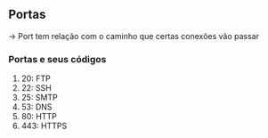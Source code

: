 ## Portas
-> Port tem relação com o caminho que certas conexões vão passar
### Portas e seus códigos
1. 20: FTP
2. 22: SSH	
3. 25: SMTP
4. 53: DNS
5. 80: HTTP
6. 443: HTTPS